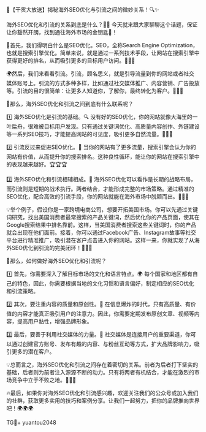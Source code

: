 🌟【干货大放送】揭秘海外SEO优化与引流之间的微妙关系！🔍✨

海外SEO优化和引流的关系到底是什么？🤔🧐 今天就来跟大家聊聊这个话题，保证让你豁然开朗，找到通往海外市场的金钥匙🔑！

🌈首先，我们得明白什么是SEO优化。SEO，全称Search Engine Optimization，也就是搜索引擎优化。简单来说，就是通过一系列技术手段，让网站在搜索引擎中获得更好的排名，从而吸引更多的目标用户访问。🌈🌈🌈

🌍然后，我们来看看引流。引流，顾名思义，就是引导流量到你的网站或者社交媒体账号上。引流的方式多种多样，比如通过社交媒体推广、内容营销、广告投放等。引流的目的很简单：让更多人知道你，了解你，最终转化为客户。🎯🎯🎯

🔗那么，海外SEO优化和引流之间到底有什么联系呢？

1️⃣ 海外SEO优化是引流的基础。🔍 没有好的SEO优化，你的网站就像大海里的一叶扁舟，很难被目标用户发现。只有通过关键词优化、高质量内容创作、外链建设等一系列SEO技巧，才能提高网站的可见度，吸引更多自然流量。📖📖📖

2️⃣ 引流反过来促进SEO优化。🎈 当你的网站有了更多流量，搜索引擎会认为你的网站有价值，从而提升你的搜索排名。这种良性循环，能让你的网站在搜索引擎中的表现越来越好。🏆🏆🏆

3️⃣ 海外SEO优化和引流相辅相成。🤝 海外SEO优化可以看作是长期的战略布局，而引流则是短期的战术执行。两者结合，才能形成完整的市场策略。通过精准的SEO优化，配合高效的引流手段，你的网站就能在海外市场中脱颖而出。🎉🎉🎉

💡举个例子，假设你是一家跨境电商公司，想要开拓美国市场。你可以先通过关键词研究，找出美国消费者最常搜索的产品关键词，然后优化你的产品页面，使其在Google搜索结果中排名靠前。这样，当美国消费者搜索这些关键词时，你的产品就会出现在他们面前。接着，你可以通过Facebook广告、Instagram故事等社交平台进行精准推广，吸引潜在客户点击进入你的网站。这样一来，你就实现了从海外SEO优化到引流的完美闭环！🚀🚀🚀

🎯那么，如何做好海外SEO优化和引流呢？

1️⃣ 首先，你需要深入了解目标市场的文化和语言特点。🌍 每个国家和地区都有自己的特色，因此，你需要根据当地的文化习惯和语言偏好，制定相应的SEO优化和引流策略。

2️⃣ 其次，要注重内容的质量和原创性。📝 在信息爆炸的时代，只有高质量、有价值的内容才能真正吸引用户的注意力。因此，你需要定期发布原创文章、视频等内容，提高用户黏性，增强品牌形象。

3️⃣ 最后，要善于利用社交媒体的力量。💬 社交媒体是连接用户的重要渠道，你可以通过创建官方账号、发布有趣的内容、与粉丝互动等方式，扩大品牌影响力，吸引更多的潜在客户。

💡总而言之，海外SEO优化和引流之间存在着密切的关系。前者为后者打下坚实的基础，后者则为前者注入源源不断的动力。只有将两者有机结合，才能在激烈的市场竞争中立于不败之地。💪💪💪

🔥最后，如果你对海外SEO优化和引流感兴趣，欢迎关注我们的公众号或加入我们的社群，获取更多实用的技巧和案例分享。让我们一起努力，把你的品牌推向世界吧！🌍🌍🌍

TG💪+ yuantou2048